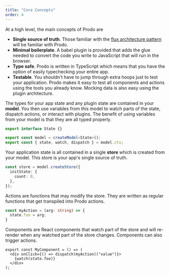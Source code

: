 ```yaml
---
title: "Core Concepts"
order: 4
---
```


At a high level, the main concepts of Prodo are

- **Single source of truth**. Those familiar with the
  [flux architecture pattern](https://facebook.github.io/flux/) will be familiar
  with Prodo.
- **Minimal boilerplate**. A babel plugin is provided that adds the glue needed to
  convert the code you write to JavaScript that will run in the browser.
- **Type safe**. Prodo is written in TypeScript which means that you have the option
  of easily typechecking your entire app.
- **Testable**. You shouldn't have to jump through extra hoops just to test your
  application. Prodo makes it easy to test all components and actions using the
  tools you already know. Mocking data is also easy using the plugin architecture.
  
The types for your app state and any plugin state are contained in your
**model**. You then use variables from this model to watch parts of the state,
dispatch actions, or interact with plugins. The benefit of using variables from
your model is that they are all typed properly.

```ts
export interface State {}

export const model = createModel<State>();
export const { state, watch, dispatch } = model.ctx;
```

Your application state is all contained in a single **store** which is created
from your model. This store is your app's single source of truth.

```ts
const store = model.createStore({
  initState: {
    count: 0,
  },
});
```

Actions are functions that may modify the store. They are written as regular
functions that get transpiled into Prodo actions.

```ts
const myAction = (arg: string) => {
  state.foo = arg;
}
```

Components are React components that watch part of the store and will re-render
when any watched part of the store changes. Components can also trigger actions.

```tsx
export const MyComponent = () => (
  <div onClick={() => dispatch(myAction)("value")}>
    {watch(state.foo)}
  </div>
);
```
